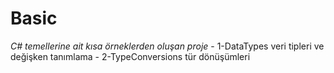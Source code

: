 # Basic
*C# temellerine ait kısa örneklerden oluşan proje*
	- 1-DataTypes veri tipleri ve değişken tanımlama
	- 2-TypeConversions tür dönüşümleri